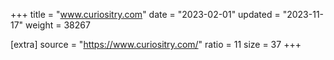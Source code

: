 +++
title = "www.curiositry.com"
date = "2023-02-01"
updated = "2023-11-17"
weight = 38267

[extra]
source = "https://www.curiositry.com/"
ratio = 11
size = 37
+++
